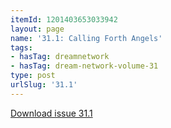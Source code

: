 ```yaml
---
itemId: 1201403653033942
layout: page
name: '31.1: Calling Forth Angels'
tags:
- hasTag: dreamnetwork
- hasTag: dream-network-volume-31
type: post
urlSlug: '31.1'
---
```

<a href="files/pdfs/Volume_31/31.1_angels.pdf" download="">Download issue 31.1</a>